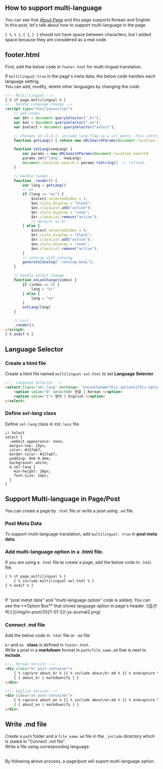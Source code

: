 ## How to support multi-language

You can see that [About Page](https://doubleflavor.github.io/about/) and this page supports Korean and English.  
In this post, let's talk about how to support multi-language in the page.  

```{ %```, ```% }```, ```{ {```, ```} }``` should not have space between characters, but I added space because they are considered as a real code.

## footer.html
First, add the below code in ```footer.html``` for multi-lingual translation.  

If ```multilingual:true``` in the page's meta data, the below code handles each language setting.  
You can add, modify, delete other languages by changing the code.  

```html
<!-- Multi-Lingual -->
{ % if page.multilingual % }
<!-- Handle Language Change -->
<script type="text/javascript">
    // get nodes
    var $kr = document.querySelector(".kr");
    var $en = document.querySelector(".en");
    var $select = document.querySelector("select");

    // Changes at v1.8.1: include lang flag as a url query. This interop well with catalog hash anchors.
    function getLang() { return new URLSearchParams(document.location.search).get("lang") }

    function setLang(newLang) {
        var params = new URLSearchParams(document.location.search)
        params.set("lang", newLang)
        document.location.search = params.toString()  // refresh.
    }

    // handle render
    function _render() {
        var lang = getLang()
        // en
        if (lang == "en") {
            $select.selectedIndex = 1;
            $en.style.display = "block";
            $en.classList.add("active");
            $kr.style.display = "none";
            $kr.classList.remove("active");
            // default to kr
        } else {
            $select.selectedIndex = 0;
            $kr.style.display = "block";
            $kr.classList.add("active");
            $en.style.display = "none";
            $en.classList.remove("active");
        }
        // interop with catalog 
        generateCatalog(".catalog-body");
    }

    // handle select change
    function onLanChange(index) {
        if (index == 0) {
            lang = "kr"
        } else {
            lang = "en"
        }
        setLang(lang)
    }

    // init
    _render();
</script>
{ % endif % }

```

## Language Selector

### Create a html file
Create a html file named ```multilingual-sel.html``` to set **Language Selector**.  
```html
<!-- Language Selector -->
<select class="sel-lang" onchange= "onLanChange(this.options[this.options.selectedIndex].value)">
    <option value="0" selected> 한글 | Korean </option>
    <option value="1"> 영어 | English </option>
</select>
```


### Define *sel-lang* class
Define ```sel-lang``` class in ```XXX.less``` file.  
```
// Select
select {
  -webkit-appearance: none;
  margin-top: 15px;
  color: #337ab7;
  border-color: #337ab7;
  padding: 0em 0.4em;
  background: white;
  &.sel-lang {
    min-height: 28px;
    font-size: 14px;
  }
}
```

## Support Multi-language in Page/Post
You can create a page by ```.html``` file or write a post using ```.md``` file.  

### Post Meta Data
To support multi-language translation, add ```multilingual: true``` in **post meta data**.  

### Add multi-language option in a .html file.
If you are using a ```.html``` file to create a page, add the below code in ```.html``` file.  
```html
{ % if page.multilingual % }
    { % include multilingual-sel.html % }
{ % endif % }
```
<br>
If "post metat data" and "multi-language option" code is added,  
You can see the **Option Box** that shows language option in page's header.  
![옵션박스](/img/in-post/2021-01-22-ys-journal2.png)

### Connect .md file 
Add the below code in ```.html``` file or ```.md``` file.  

```kr``` and ```en ``` **class** is defined in ```footer.html```.  
Write a post in a **markdown** format in ```path/file_name.md``` that is next to **include**.  

```html
<!-- Korean Version -->
<div class="kr post-container">
    { % capture about_kr % }{ % include about/kr.md % }{ % endcapture % }
    { { about_kr | markdownify } }
</div>

<!-- English Version -->
<div class="en post-container">
    { % capture about_en % }{ % include about/en.md % }{ % endcapture % }
    { { about_en | markdownify } }
</div>
```

## Write .md file
Create a ```path``` folder and a ```file_name.md``` file in the ```_include``` directory which is stated in "Connect .md file".  
Write a file using corresponding language.  

<br>
By following above process, a page/post will suport multi-language option.<br><br>
